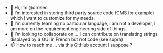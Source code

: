 - 👋 Hi, I’m @orosec
- 👀 I’m interested in storing third party source code (CMS for example) which I want to customize for my needs.
- 🌱 I’m currently learning no particular language, I am not a developer, I am more on the requirement engineering side of things.
- 💞️ I’m looking to collaborate on ... I can contribute on translating strings displayed by a GUI in French but not code (see supra)
- 📫 How to reach me ... via this GitHub account I suppose ?

<!---
orosec/orosec is a ✨ special ✨ repository because its `README.md` (this file) appears on your GitHub profile.
You can click the Preview link to take a look at your changes.
--->
